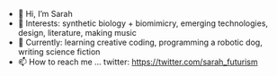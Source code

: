- 🦋 Hi, I’m Sarah
- 👀 Interests: synthetic biology + biomimicry, emerging technologies, design, literature, making music
- 🌱 Currently: learning creative coding, programming a robotic dog, writing science fiction 
- 📫 How to reach me ... twitter: https://twitter.com/sarah_futurism

<!---
imaginarium23/imaginarium23 is a ✨ special ✨ repository because its `README.md` (this file) appears on your GitHub profile.
You can click the Preview link to take a look at your changes.
--->
